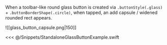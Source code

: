 When a toolbar-like round glass button is created via `.buttonStyle(.glass)` + `.buttonBorderShape(.circle)`, when tapped, an add capsule / widened rounded rect appears.

![[glass_button_capsule.png|150]]

<<< @/Snippets/StandaloneGlassButtonExample.swift